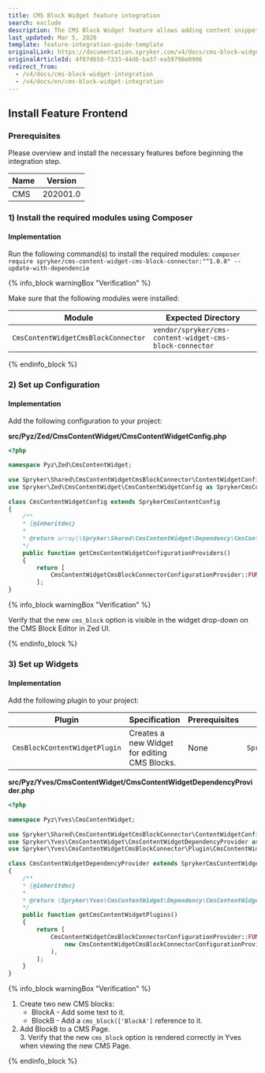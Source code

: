 ```yaml
---
title: CMS Block Widget feature integration
search: exclude
description: The CMS Block Widget feature allows adding content snippets to a page. This guide walks you through the process of integrating the feature into your project.
last_updated: Mar 5, 2020
template: feature-integration-guide-template
originalLink: https://documentation.spryker.com/v4/docs/cms-block-widget-integration
originalArticleId: 4f07d658-f333-44d6-ba37-ea59798e0906
redirect_from:
  - /v4/docs/cms-block-widget-integration
  - /v4/docs/en/cms-block-widget-integration
---
```


## Install Feature Frontend
### Prerequisites
Please overview and install the necessary features before beginning the integration step.

| Name | Version |
| --- | --- |
| CMS |202001.0  |

### 1) Install the required modules using Composer

#### Implementation

Run the following command(s) to install the required modules:
`composer require spryker/cms-content-widget-cms-block-connector:"^1.0.0" --update-with-dependencie`

{% info_block warningBox "Verification" %}

Make sure that the following modules were installed:

|Module|Expected Directory|
|--- |--- |
|`CmsContentWidgetCmsBlockConnector`|`vendor/spryker/cms-content-widget-cms-block-connector`|

{% endinfo_block %}


### 2) Set up Configuration

#### Implementation

Add the following configuration to your project:

**src/Pyz/Zed/CmsContentWidget/CmsContentWidgetConfig.php**

```php
<?php

namespace Pyz\Zed\CmsContentWidget;
 
use Spryker\Shared\CmsContentWidgetCmsBlockConnector\ContentWidgetConfigurationProvider\CmsContentWidgetCmsBlockConnectorConfigurationProvider;
use Spryker\Zed\CmsContentWidget\CmsContentWidgetConfig as SprykerCmsContentConfig;
 
class CmsContentWidgetConfig extends SprykerCmsContentConfig
{
	/**
	* {@inheritdoc}
	*
	* @return array|\Spryker\Shared\CmsContentWidget\Dependency\CmsContentWidgetConfigurationProviderInterface[]
	*/
	public function getCmsContentWidgetConfigurationProviders()
	{
		return [
			CmsContentWidgetCmsBlockConnectorConfigurationProvider::FUNCTION_NAME => new CmsContentWidgetCmsBlockConnectorConfigurationProvider(),
		];
}
```

{% info_block warningBox "Verification" %}

Verify that the new `cms_block` option is visible in the widget drop-down on the CMS Block Editor in Zed UI.

{% endinfo_block %}


### 3) Set up Widgets

#### Implementation

Add the following plugin to your project:

|Plugin  | Specification | Prerequisites | Namespace |
| --- | --- | --- | --- |
|  `CmsBlockContentWidgetPlugin`| Creates a new Widget for editing CMS Blocks. |None  | `Spryker\Yves\CmsContentWidgetCmsBlockConnector\Plugin` |

**src/Pyz/Yves/CmsContentWidget/CmsContentWidgetDependencyProvider.php**

```php
<?php
 
namespace Pyz\Yves\CmsContentWidget;
 
use Spryker\Shared\CmsContentWidgetCmsBlockConnector\ContentWidgetConfigurationProvider\CmsContentWidgetCmsBlockConnectorConfigurationProvider;
use Spryker\Yves\CmsContentWidget\CmsContentWidgetDependencyProvider as SprykerCmsContentWidgetDependencyProvider;
use Spryker\Yves\CmsContentWidgetCmsBlockConnector\Plugin\CmsContentWidget\CmsBlockContentWidgetPlugin;
 
class CmsContentWidgetDependencyProvider extends SprykerCmsContentWidgetDependencyProvider
{
	/**
	* {@inheritdoc}
	*
	* @return \Spryker\Yves\CmsContentWidget\Dependency\CmsContentWidgetPluginInterface[]
	*/
	public function getCmsContentWidgetPlugins()
	{
		return [
			CmsContentWidgetCmsBlockConnectorConfigurationProvider::FUNCTION_NAME => new CmsBlockContentWidgetPlugin(
				new CmsContentWidgetCmsBlockConnectorConfigurationProvider()
			),
		];
	}
}
```

{% info_block warningBox "Verification" %}

1. Create two new CMS blocks:
   - BlockA - Add some text to it.
   - BlockB - Add a `cms_block(['BlockA']` reference to it.
2. Add BlockB to a CMS Page.<br>3. Verify that the new `cms_block` option is rendered correctly in Yves when viewing the new CMS Page.

{% endinfo_block %}
